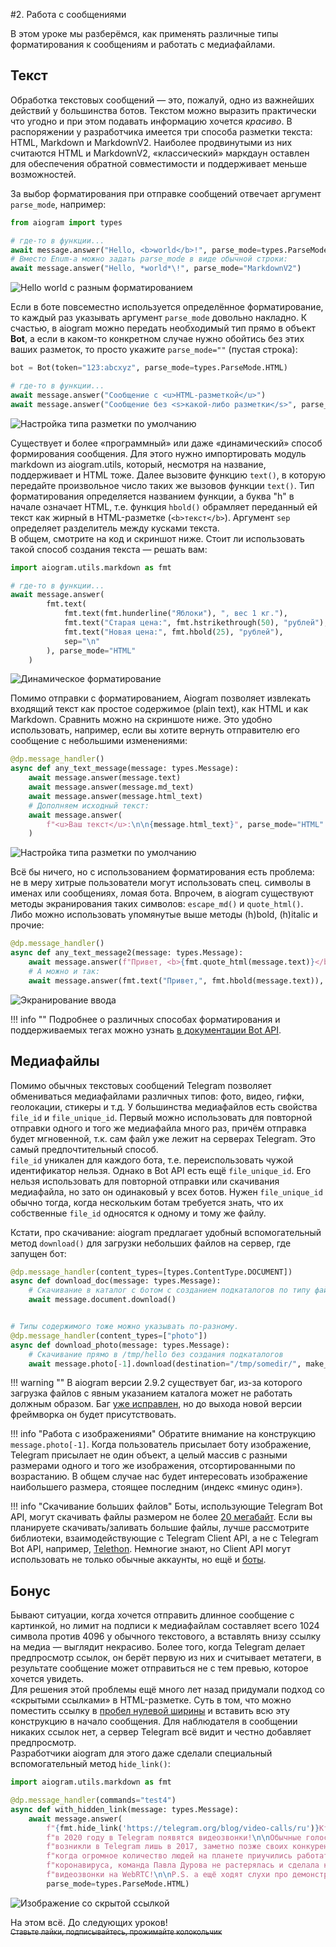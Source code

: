 #2. Работа с сообщениями

В этом уроке мы разберёмся, как применять различные типы форматирования к сообщениям и работать с медиафайлами. 

## Текст
Обработка текстовых сообщений — это, пожалуй, одно из важнейших действий у большинства ботов. Текстом можно выразить 
практически что угодно и при этом подавать информацию хочется _красиво_. В распоряжении у разработчика имеется три способа 
разметки текста: HTML, Markdown и MarkdownV2. Наиболее продвинутыми из них считаются HTML и MarkdownV2, «классический» 
маркдаун оставлен для обеспечения обратной совместимости и поддерживает меньше возможностей.

За выбор форматирования при отправке сообщений отвечает аргумент `parse_mode`, например:
```python
from aiogram import types

# где-то в функции...
await message.answer("Hello, <b>world</b>!", parse_mode=types.ParseMode.HTML)
# Вместо Enum-а можно задать parse_mode в виде обычной строки:
await message.answer("Hello, *world*\!", parse_mode="MarkdownV2")
```

![Hello world с разным форматированием](images/l02_1.png)

Если в боте повсеместно используется определённое форматирование, то каждый раз указывать аргумент `parse_mode` довольно 
накладно. К счастью, в aiogram можно передать необходимый тип прямо в объект **Bot**, а если в каком-то конкретном случае 
нужно обойтись без этих ваших разметок, то просто укажите `parse_mode=""` (пустая строка):


```python
bot = Bot(token="123:abcxyz", parse_mode=types.ParseMode.HTML)

# где-то в функции...
await message.answer("Сообщение с <u>HTML-разметкой</u>")
await message.answer("Сообщение без <s>какой-либо разметки</s>", parse_mode="")
```

![Настройка типа разметки по умолчанию](images/l02_2.png)

Существует и более «программный» или даже «динамический» способ формирования сообщения.
Для этого нужно импортировать модуль markdown из aiogram.utils, который, несмотря на название, поддерживает и HTML тоже.
Далее вызовите функцию `text()`, в которую передайте произвольное число таких же вызовов функции `text()`.
Тип форматирования определяется названием функции, а буква "h" в начале означает HTML, т.е. функция `hbold()` обрамляет 
переданный ей текст как жирный в HTML-разметке (`<b>текст</b>`). Аргумент `sep` определяет разделитель между кусками текста.  
В общем, смотрите на код и скриншот ниже. Стоит ли использовать такой способ создания текста — решать вам:
```python
import aiogram.utils.markdown as fmt

# где-то в функции...
await message.answer(
        fmt.text(
            fmt.text(fmt.hunderline("Яблоки"), ", вес 1 кг."),
            fmt.text("Старая цена:", fmt.hstrikethrough(50), "рублей"),
            fmt.text("Новая цена:", fmt.hbold(25), "рублей"),
            sep="\n"
        ), parse_mode="HTML"
    )
```
![Динамическое форматирование](images/l02_3.png)

Помимо отправки с форматированием, Aiogram позволяет извлекать входящий текст как простое содержимое (plain text), 
как HTML и как Markdown. Сравнить можно на скриншоте ниже. 
Это удобно использовать, например, если вы хотите вернуть отправителю его сообщение с небольшими изменениями:
```python
@dp.message_handler()
async def any_text_message(message: types.Message):
    await message.answer(message.text)
    await message.answer(message.md_text)
    await message.answer(message.html_text)
    # Дополняем исходный текст:
    await message.answer(
        f"<u>Ваш текст</u>:\n\n{message.html_text}", parse_mode="HTML"
    )
```

![Настройка типа разметки по умолчанию](images/l02_4.png)

Всё бы ничего, но с использованием форматирования есть проблема: не в меру хитрые пользователи могут использовать спец. 
символы в именах или сообщениях, ломая бота. Впрочем, в aiogram существуют методы экранирования таких символов: 
`escape_md()` и `quote_html()`. Либо можно использовать упомянутые выше методы (h)bold, (h)italic и прочие:
```python
@dp.message_handler()
async def any_text_message2(message: types.Message):
    await message.answer(f"Привет, <b>{fmt.quote_html(message.text)}</b>", parse_mode=types.ParseMode.HTML)
    # А можно и так:
    await message.answer(fmt.text("Привет,", fmt.hbold(message.text)), parse_mode=types.ParseMode.HTML)
```
![Экранирование ввода](images/l02_5.png)

!!! info ""
    Подробнее о различных способах форматирования и поддерживаемых тегах можно узнать 
    [в документации Bot API](https://core.telegram.org/bots/api#formatting-options).

## Медиафайлы

Помимо обычных текстовых сообщений Telegram позволяет обмениваться медиафайлами различных типов: фото, видео, гифки, 
геолокации, стикеры и т.д. У большинства медиафайлов есть свойства `file_id` и `file_unique_id`. Первый можно использовать 
для повторной отправки одного и того же медиафайла много раз, причём отправка будет мгновенной, т.к. сам файл уже лежит 
на серверах Telegram. Это самый предпочтительный способ.  
`file_id` уникален для каждого бота, т.е. переиспользовать чужой идентификатор нельзя. Однако в Bot API есть ещё 
`file_unique_id`. Его нельзя использовать для повторной отправки или скачивания медиафайла, но зато он одинаковый у всех 
ботов. Нужен `file_unique_id` обычно тогда, когда нескольким ботам требуется знать, что их собственные `file_id` односятся 
к одному и тому же файлу.

Кстати, про скачивание: aiogram предлагает удобный вспомогательный метод `download()` для загрузки небольших файлов на сервер, 
где запущен бот: 
```python
@dp.message_handler(content_types=[types.ContentType.DOCUMENT])
async def download_doc(message: types.Message):
    # Скачивание в каталог с ботом с созданием подкаталогов по типу файла
    await message.document.download()


# Типы содержимого тоже можно указывать по-разному.
@dp.message_handler(content_types=["photo"])
async def download_photo(message: types.Message):
    # Скачивание прямо в /tmp/hello без создания подкаталогов
    await message.photo[-1].download(destination="/tmp/somedir/", make_dirs=False)
```

!!! warning ""
    В aiogram версии 2.9.2 существует баг, из-за которого загрузка файлов с явным указанием каталога может не работать 
    должным образом. Баг [уже исправлен](https://github.com/aiogram/aiogram/issues/143), но до выхода новой версии 
    фреймворка он будет присутствовать.

!!! info "Работа с изображениями"
    Обратите внимание на конструкцию `message.photo[-1]`. Когда пользователь присылает боту изображение, Telegram присылает 
    не один объект, а целый массив с разными размерами одного и того же изображения, отсортированными по возрастанию. 
    В общем случае нас будет интересовать изображение наибольшего размера, стоящее последним (индекс «минус один»).

!!! info "Скачивание больших файлов"
    Боты, использующие Telegram Bot API, могут скачивать файлы размером не более [20 мегабайт](https://core.telegram.org/bots/api#getfile). 
    Если вы планируете скачивать/заливать большие файлы, лучше рассмотрите библиотеки, взаимодействующие с 
    Telegram Client API, а не с Telegram Bot API, например, [Telethon](https://docs.telethon.dev/en/latest/index.html). 
    Немногие знают, но Client API могут использовать не только обычные аккаунты, но ещё и [боты](https://docs.telethon.dev/en/latest/concepts/botapi-vs-mtproto.html).


## Бонус
Бывают ситуации, когда хочется отправить длинное сообщение с картинкой, но лимит на подписи к медиафайлам составляет 
всего 1024 символа против 4096 у обычного текстового, а вставлять внизу ссылку на медиа — выглядит некрасиво. Более того, 
когда Telegram делает предпросмотр ссылок, он берёт первую из них и считывает метатеги, в результате сообщение может 
отправиться не с тем превью, которое хочется увидеть.  
Для решения этой проблемы ещё много лет назад придумали подход со «скрытыми ссылками» в HTML-разметке. Суть в том, что 
можно поместить ссылку в [пробел нулевой ширины](http://www.fileformat.info/info/unicode/char/200b/index.htm) и вставить 
всю эту конструкцию в начало сообщения. Для наблюдателя в сообщении никаких ссылок нет, а сервер Telegram всё видит и честно 
добавляет предпросмотр.  
Разработчики aiogram для этого даже сделали специальный вспомогательный метод `hide_link()`:
```python
import aiogram.utils.markdown as fmt

@dp.message_handler(commands="test4")
async def with_hidden_link(message: types.Message):
    await message.answer(
        f"{fmt.hide_link('https://telegram.org/blog/video-calls/ru')}Кто бы мог подумать, что "
        f"в 2020 году в Telegram появятся видеозвонки!\n\nОбычные голосовые вызовы "
        f"возникли в Telegram лишь в 2017, заметно позже своих конкурентов. А спустя три года, "
        f"когда огромное количество людей на планете приучились работать из дома из-за эпидемии "
        f"коронавируса, команда Павла Дурова не растерялась и сделала качественные "
        f"видеозвонки на WebRTC!\n\nP.S. а ещё ходят слухи про демонстрацию своего экрана :)",
        parse_mode=types.ParseMode.HTML)
```

![Изображение со скрытой ссылкой](images/l02_6.png)

На этом всё. До следующих уроков!  
<s><small>Ставьте лайки, подписывайтесь, прожимайте колокольчик</small></s>